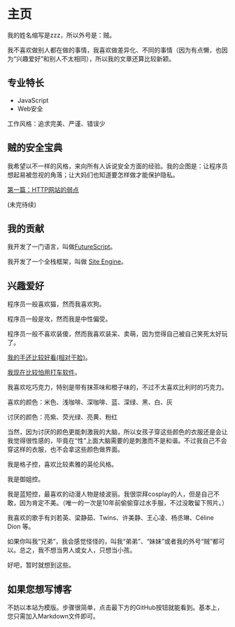 主页
========

我的姓名缩写是zzz，所以外号是：贼。

我不喜欢做别人都在做的事情，我喜欢做差异化、不同的事情（因为有点懒，也因为“兴趣爱好”和别人不太相同），所以我的文章还算比较新颖。

专业特长
------------

- JavaScript
- Web安全

工作风格：追求完美、严谨、错误少

贼的安全宝典
----------------

我希望以不一样的风格，来向所有人诉说安全方面的经验。我的企图是：让程序员想起易被忽视的角落；让大妈们也知道要怎样做才能保护隐私。

[第一篇：HTTP网站的弱点](/40-http的弱点)

(未完待续)

我的贡献
------------

我开发了一门语言，叫做[FutureScript](https://futurescript.org/)。

我开发了一个全栈框架，叫做 [Site Engine](http://zizisoft.com/site)。

兴趣爱好
---------

程序员一般喜欢猫，然而我喜欢狗。

程序员一般是攻，然而我是中性偏受。

程序员一般不喜欢装傻，然而我喜欢装呆、卖萌，因为觉得自己被自己笑死太好玩了。

[我的手还比较好看(相对于脸)](/27-手)。

[我现在比较怕用打车软件](/28-怕滴滴)。

我喜欢吃巧克力，特别是带有抹茶味和橙子味的，不过不太喜欢比利时的巧克力。

喜欢的颜色：米色、浅咖啡、深咖啡、蓝、深绿、黑、白、灰

讨厌的颜色：亮紫、荧光绿、亮黄、粉红

当然，因为讨厌的颜色更能刺激我的大脑，所以女孩子穿这些颜色的衣服还是会让我觉得很性感的，毕竟在“性”上面大脑需要的是刺激而不是和谐。不过我自己不会穿这样的衣服，也不会拿这些颜色做界面。

我是格子控，喜欢比较素雅的英伦风格。

我是御姐控。

我是蓝短控，最喜欢的动漫人物是绫波丽。我很崇拜cosplay的人，但是自己不敢，因为肯定不美。（唯一的一次是10年前偷偷穿过水手服，不过没敢留下照片。）

我喜欢的歌手有刘若英、梁静茹、Twins、许美静、王心凌、杨丞琳、Céline Dion 等。

如果你叫我“兄弟”，我会感觉怪怪的，叫我“弟弟”、“妹妹”或者我的外号“贼”都可以。总之，我不想当男人或女人，只想当小孩。

好吧，暂时就想到这些。

如果您想写博客
----------------

不妨以本站为模版。步骤很简单，点击最下方的GitHub按钮就能看到。基本上，您只需加入Markdown文件即可。
